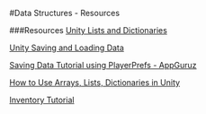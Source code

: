 #Data Structures - Resources

###Resources
[Unity Lists and Dictionaries](https://unity3d.com/learn/tutorials/modules/intermediate/scripting/lists-and-dictionaries)

[Unity Saving and Loading Data](https://unity3d.com/learn/tutorials/topics/scripting/introduction-saving-and-loading)

[Saving Data Tutorial using PlayerPrefs - AppGuruz](http://www.theappguruz.com/blog/unity-serialization-and-game-data)

[How to Use Arrays, Lists, Dictionaries in Unity](https://hub.packtpub.com/arrays-lists-dictionaries-unity-3d-game-development/)

[Inventory Tutorial](https://www.mvcode.com/lessons/unity-rpg-inventory-system-jamie)